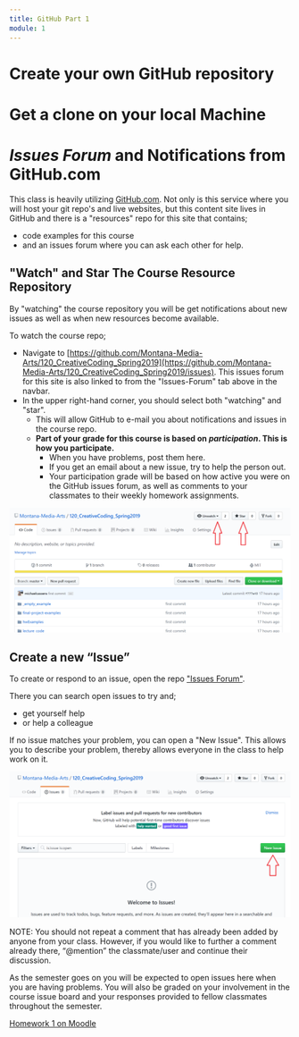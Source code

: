 ```yaml
---
title: GitHub Part 1
module: 1
---
```


# Create your own GitHub repository

# Get a clone on your local Machine

# _Issues Forum_ and Notifications from GitHub.com

This class is heavily utilizing [GitHub.com](https://github.com). Not only is this service where you will host your git repo's and live websites, but this content site lives in GitHub and there is a "resources" repo for this site that contains;

- code examples for this course
- and an issues forum where you can ask each other for help.


## "Watch" and Star The Course Resource Repository

By "watching" the course repository you will be get notifications about new issues as well as when new resources become available.

To watch the course repo;

- Navigate to [https://github.com/Montana-Media-Arts/120_CreativeCoding_Spring2019](https://github.com/Montana-Media-Arts/120_CreativeCoding_Spring2019/issues). This issues forum for this site is also linked to from the "Issues-Forum" tab above in the navbar.
- In the upper right-hand corner, you should select both "watching" and "star".
    - This will allow GitHub to e-mail you about notifications and issues in the course repo.
    - **Part of your grade for this course is based on _participation_. This is how you participate.**
        - When you have problems, post them here.
        - If you get an email about a new issue, try to help the person out.
        - Your participation grade will be based on how active you were on the GitHub issues forum, as well as comments to your classmates to their weekly homework assignments.

![Follow and Star Repositories on GitHub.com](../imgs/watch_star_CC.png)

## Create a new “Issue”

To create or respond to an issue, open the repo ["Issues Forum"](https://github.com/Montana-Media-Arts/creative-coding-1-Fall2019/issuess).

There you can search open issues to try and;

- get yourself help
- or help a colleague

If no issue matches your problem, you can open a "New Issue". This allows you to describe your problem, thereby allows everyone in the class to help work on it.

![New Issue button](../imgs/new_issue_CC.png)


NOTE: You should not repeat a comment that has already been added by anyone from your class. However, if you would like to further a comment already there, “@mention” the classmate/user and continue their discussion.

As the semester goes on you will be expected to open issues here when you are having problems. You will also be graded on your involvement in the course issue board and your responses provided to fellow classmates throughout the semester.

[Homework 1 on Moodle](https://moodle.umt.edu/mod/assign/view.php?id=1314517)

<!-- maybe another video here too
<div class="embed-responsive embed-responsive-16by9"><iframe class="embed-responsive-item" src="https://www.youtube.com/embed/NNBQ2Oe4orY" frameborder="0" allowfullscreen></iframe></div>
-->